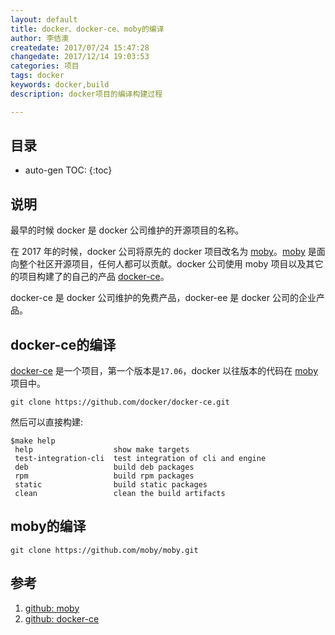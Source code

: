 ```yaml
---
layout: default
title: docker、docker-ce、moby的编译
author: 李佶澳
createdate: 2017/07/24 15:47:28
changedate: 2017/12/14 19:03:53
categories: 项目
tags: docker
keywords: docker,build
description: docker项目的编译构建过程

---
```


## 目录
* auto-gen TOC:
{:toc}


## 说明

最早的时候 docker 是 docker 公司维护的开源项目的名称。

在 2017 年的时候，docker 公司将原先的 docker 项目改名为 [moby][1]。[moby][1] 是面向整个社区开源项目，任何人都可以贡献。docker 公司使用 moby 项目以及其它的项目构建了的自己的产品 [docker-ce][2]。

docker-ce 是 docker 公司维护的免费产品，docker-ee 是 docker 公司的企业产品。

## docker-ce的编译

[docker-ce][2] 是一个项目，第一个版本是`17.06`，docker 以往版本的代码在 [moby][1] 项目中。

	git clone https://github.com/docker/docker-ce.git

然后可以直接构建:

	$make help
	 help                  show make targets
	 test-integration-cli  test integration of cli and engine
	 deb                   build deb packages
	 rpm                   build rpm packages
	 static                build static packages
	 clean                 clean the build artifacts

## moby的编译

	git clone https://github.com/moby/moby.git

## 参考

1. [github: moby][1]
2. [github: docker-ce][2]

[1]: https://github.com/moby/moby  "github moby" 
[2]: https://github.com/docker/docker-ce "docker-ce"
